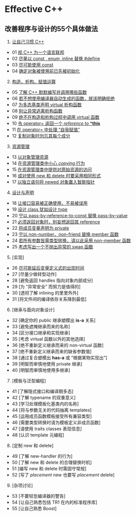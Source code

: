 # Effective  C++
## 改善程序与设计的55个具体做法
1. [让自己习惯 C++](https://github.com/yuedaokong/Effective-Cpp-Learing/tree/main/Accustoming%20Yourself%20to%20C%2B%2B)
- 01 [视 C++ 为一个语言联邦](https://github.com/yuedaokong/Effective-Cpp-Learing/tree/main/Accustoming%20Yourself%20to%20C%2B%2B/01)
- 02 [尽量以 const , enum, inline 替换 #define](https://github.com/yuedaokong/Effective-Cpp-Learing/tree/main/Accustoming%20Yourself%20to%20C%2B%2B/02)
- 03 [尽可能使用 const](https://github.com/yuedaokong/Effective-Cpp-Learing/tree/main/Accustoming%20Yourself%20to%20C%2B%2B/03)
- 04 [确定对象被使用前已先被初始化](https://github.com/yuedaokong/Effective-Cpp-Learing/tree/main/Accustoming%20Yourself%20to%20C%2B%2B/04)

2. [构造，析构，赋值运算](https://github.com/yuedaokong/Effective-Cpp-Learing/tree/main/Constructs%2C%20Destructs%2C%20and%20Assignment%20Operators)
- 05 [了解 C++ 默默编写并调用哪些函数](https://github.com/yuedaokong/Effective-Cpp-Learing/tree/main/Constructs,%20Destructs,%20and%20Assignment%20Operators/05)
- 06 [若不想使用编译器自动生成的函数，就该明确拒绝](https://github.com/yuedaokong/Effective-Cpp-Learing/tree/main/Constructs,%20Destructs,%20and%20Assignment%20Operators/06)
- 07 [为多态基类声明 virtual 析构函数](https://github.com/yuedaokong/Effective-Cpp-Learing/tree/main/Constructs,%20Destructs,%20and%20Assignment%20Operators/07)
- 08 [别让异常逃离析构函数](https://github.com/yuedaokong/Effective-Cpp-Learing/tree/main/Constructs,%20Destructs,%20and%20Assignment%20Operators/08)
- 09 [绝不在构造和析构过程中调用 virtual 函数](https://github.com/yuedaokong/Effective-Cpp-Learing/tree/main/Constructs,%20Destructs,%20and%20Assignment%20Operators/09)
- 10 [令 operator= 返回一个 *reference to* ***this**](https://github.com/yuedaokong/Effective-Cpp-Learing/tree/main/Constructs,%20Destructs,%20and%20Assignment%20Operators/10)
- 11 [在 operator= 中处理 “自我赋值”](https://github.com/yuedaokong/Effective-Cpp-Learing/tree/main/Constructs,%20Destructs,%20and%20Assignment%20Operators/11)
- 12 [复制对象时勿忘其每个成分](https://github.com/yuedaokong/Effective-Cpp-Learing/tree/main/Constructs,%20Destructs,%20and%20Assignment%20Operators/12)

3. [资源管理](https://github.com/yuedaokong/Effective-Cpp-Learing/tree/main/Resource%20Management)
- 13 [以对象管理资源](https://github.com/yuedaokong/Effective-Cpp-Learing/tree/main/Resource%20Management/13)
- 14 [在资源管理类中小心 *copying* 行为](https://github.com/yuedaokong/Effective-Cpp-Learing/tree/main/Resource%20Management/14)
- 15 [在资源管理类中提供对原始资源的访问](https://github.com/yuedaokong/Effective-Cpp-Learing/tree/main/Resource%20Management/15)
- 16 [成对使用 new 和 delete 时要采用相同形式](https://github.com/yuedaokong/Effective-Cpp-Learing/tree/main/Resource%20Management/16)
- 17 [以独立语句将 newed 对象置入智能指针](https://github.com/yuedaokong/Effective-Cpp-Learing/tree/main/Resource%20Management/17)

4. [设计与声明](https://github.com/yuedaokong/Effective-Cpp-Learing/tree/main/Designs%20and%20Declarations)
- 18 [让接口容易被正确使用，不易被误用](https://github.com/yuedaokong/Effective-Cpp-Learing/tree/main/Designs%20and%20Declarations/18)
- 19 [设计 class 犹如设计 type](https://github.com/yuedaokong/Effective-Cpp-Learing/tree/main/Designs%20and%20Declarations/19)
- 20 [宁以 pass-by-reference-to-const 替换 pass-by-value](https://github.com/yuedaokong/Effective-Cpp-Learing/tree/main/Designs%20and%20Declarations/20)
- 21 [必须返回对象时，别妄想返回其 reference](https://github.com/yuedaokong/Effective-Cpp-Learing/tree/main/Designs%20and%20Declarations/21)
- 22 [将成员变量声明为 private](https://github.com/yuedaokong/Effective-Cpp-Learing/tree/main/Designs%20and%20Declarations/22)
- 23 [宁以 non-number、non-friend 替换 member 函数](https://github.com/yuedaokong/Effective-Cpp-Learing/tree/main/Designs%20and%20Declarations/23)
- 24 [若所有参数皆需类型转换，请以此采用 non-member 函数](https://github.com/yuedaokong/Effective-Cpp-Learing/tree/main/Designs%20and%20Declarations/24)
- 25 [考虑写出一个不抛出异常的 swap 函数](https://github.com/yuedaokong/Effective-Cpp-Learing/tree/main/Designs%20and%20Declarations/25)

5. [实现]
- 26 [尽可能延后变量定义式的出现时间]()
- 27 [尽量少做转型动作]
- 28 [避免返回 handles 指向对象内部成分]
- 29 [为 “异常安全” 而努力是值得的]
- 30 [透彻了解 inlining 的里里外外]
- 31 [将文件间的编译依存关系降到最低]

6. [继承与面向对象设计]
- 32 [确定你的 public 继承塑模出 **is-a** 关系]
- 33 [避免遮掩继承而来的名称]
- 34 [区分接口继承和实现继承]
- 35 [考虑 virtual 函数以外的其他选择]
- 36 [绝不重新定义继承而来的 non-virtual 函数]
- 37 [绝不重新定义继承而来的缺省参数值]
- 38 [通过复合塑模出 **has-a** 或 “根据某物实现出”]
- 39 [明智而审慎地使用 private 继承]
- 40 [明智而审慎地使用多继承]

7. [模板与泛型编程]
- 41 [了解隐式接口和编译期多态]
- 42 [了解 typename 的双重意义]
- 43 [学习处理模板化基类内的名称]
- 44 [将与参数无关的代码抽离 templates]
- 45 [运用成员函数模板接受所有兼容类型]
- 46 [需要类型转换时请为模板定义非成员函数]
- 47 [请使用 traits classes 表现信息]
- 48 [认识 template 元编程]

8. [定制 new 和 delete]
- 49 [了解 new-handler 的行为]
- 50 [了解 new 和 delete 的合理替换时机]
- 51 [编写 new 和 delete 时需固守常规]
- 52 [写了 *placement* new 也要写 *placement* delete]

9. [杂项讨论]      
- 53 [不要轻忽编译器的警告]
- 54 [让自己熟悉包括 TR1 在内的标准程序库]
- 55 [让自己熟悉 Boost]

